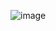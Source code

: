 ![image](https://user-images.githubusercontent.com/36649115/41496401-de59e9f8-70f3-11e8-85ab-cff82c35a79b.png)
